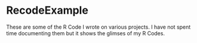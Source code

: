 # RecodeExample
These are some of the R Code I wrote on various projects. I have not spent time documenting them but it shows the glimses of my R Codes. 
